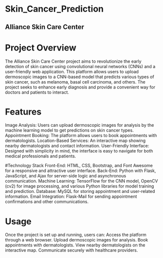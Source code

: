 # Skin_Cancer_Prediction

## Alliance Skin Care Center

# Project Overview
The Alliance Skin Care Center project aims to revolutionize the early detection of skin cancer using convolutional neural networks (CNNs) and a user-friendly web application. This platform allows users to upload dermoscopic images to a CNN-based model that predicts various types of skin cancer, such as melanoma, basal cell carcinoma, and others. The project seeks to enhance early diagnosis and provide a convenient way for doctors and patients to interact.

# Features
Image Analysis: Users can upload dermoscopic images for analysis by the machine learning model to get predictions on skin cancer types.
Appointment Booking: The platform allows users to book appointments with dermatologists.
Location-Based Services: An interactive map showing nearby dermatologists and contact information.
User-Friendly Interface: Designed with simplicity in mind, the interface is easy to navigate for both medical professionals and patients.

#Technology Stack
Front-End: HTML, CSS, Bootstrap, and Font Awesome for a responsive and attractive user interface.
Back-End: Python with Flask, JavaScript, and Ajax for server-side logic and asynchronous communication.
Machine Learning: TensorFlow for the CNN model, OpenCV (cv2) for image processing, and various Python libraries for model training and prediction.
Database: MySQL for storing appointment and user-related information.
Email Integration: Flask-Mail for sending appointment confirmations and other communications.

# Usage
Once the project is set up and running, users can:
Access the platform through a web browser.
Upload dermoscopic images for analysis.
Book appointments with dermatologists.
View nearby dermatologists on the interactive map.
Communicate securely with healthcare providers.
